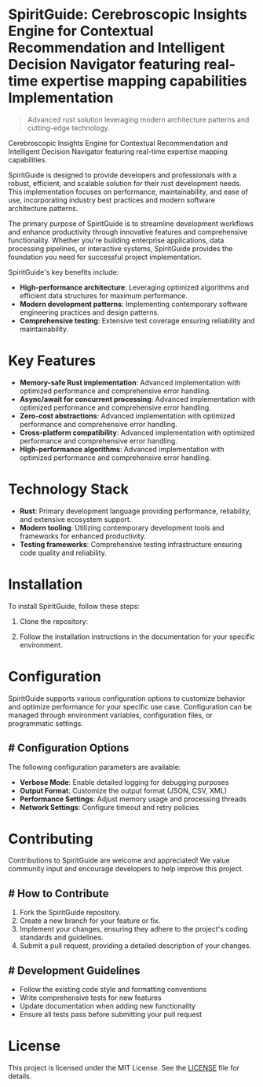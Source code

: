 <!-- fallback_SpiritGuide_20250805194527_80418 -->

# SpiritGuide: Cerebroscopic Insights Engine for Contextual Recommendation and Intelligent Decision Navigator featuring real-time expertise mapping capabilities Implementation
> Advanced rust solution leveraging modern architecture patterns and cutting-edge technology.

Cerebroscopic Insights Engine for Contextual Recommendation and Intelligent Decision Navigator featuring real-time expertise mapping capabilities.

SpiritGuide is designed to provide developers and professionals with a robust, efficient, and scalable solution for their rust development needs. This implementation focuses on performance, maintainability, and ease of use, incorporating industry best practices and modern software architecture patterns.

The primary purpose of SpiritGuide is to streamline development workflows and enhance productivity through innovative features and comprehensive functionality. Whether you're building enterprise applications, data processing pipelines, or interactive systems, SpiritGuide provides the foundation you need for successful project implementation.

SpiritGuide's key benefits include:

* **High-performance architecture**: Leveraging optimized algorithms and efficient data structures for maximum performance.
* **Modern development patterns**: Implementing contemporary software engineering practices and design patterns.
* **Comprehensive testing**: Extensive test coverage ensuring reliability and maintainability.

# Key Features

* **Memory-safe Rust implementation**: Advanced implementation with optimized performance and comprehensive error handling.
* **Async/await for concurrent processing**: Advanced implementation with optimized performance and comprehensive error handling.
* **Zero-cost abstractions**: Advanced implementation with optimized performance and comprehensive error handling.
* **Cross-platform compatibility**: Advanced implementation with optimized performance and comprehensive error handling.
* **High-performance algorithms**: Advanced implementation with optimized performance and comprehensive error handling.

# Technology Stack

* **Rust**: Primary development language providing performance, reliability, and extensive ecosystem support.
* **Modern tooling**: Utilizing contemporary development tools and frameworks for enhanced productivity.
* **Testing frameworks**: Comprehensive testing infrastructure ensuring code quality and reliability.

# Installation

To install SpiritGuide, follow these steps:

1. Clone the repository:


2. Follow the installation instructions in the documentation for your specific environment.

# Configuration

SpiritGuide supports various configuration options to customize behavior and optimize performance for your specific use case. Configuration can be managed through environment variables, configuration files, or programmatic settings.

## # Configuration Options

The following configuration parameters are available:

* **Verbose Mode**: Enable detailed logging for debugging purposes
* **Output Format**: Customize the output format (JSON, CSV, XML)
* **Performance Settings**: Adjust memory usage and processing threads
* **Network Settings**: Configure timeout and retry policies

# Contributing

Contributions to SpiritGuide are welcome and appreciated! We value community input and encourage developers to help improve this project.

## # How to Contribute

1. Fork the SpiritGuide repository.
2. Create a new branch for your feature or fix.
3. Implement your changes, ensuring they adhere to the project's coding standards and guidelines.
4. Submit a pull request, providing a detailed description of your changes.

## # Development Guidelines

* Follow the existing code style and formatting conventions
* Write comprehensive tests for new features
* Update documentation when adding new functionality
* Ensure all tests pass before submitting your pull request

# License

This project is licensed under the MIT License. See the [LICENSE](https://github.com/QOZU/SpiritGuide/blob/main/LICENSE) file for details.

